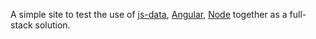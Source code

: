 A simple site to test the use of [js-data](www.js-data.io/), [Angular](angularjs.org/), [Node](nodejs.org) together as
a full-stack solution.

